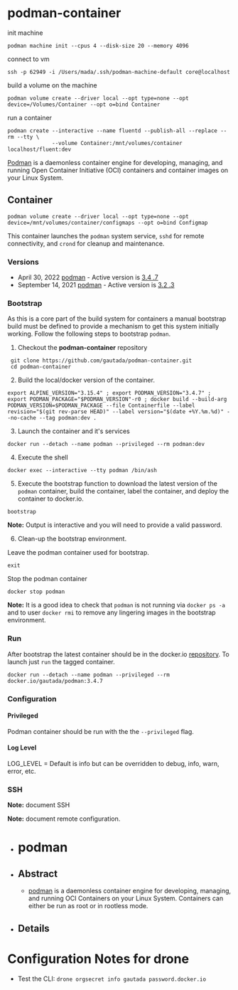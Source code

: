 # podman-container

init machine
```
podman machine init --cpus 4 --disk-size 20 --memory 4096
```

connect to vm
```
ssh -p 62949 -i /Users/mada/.ssh/podman-machine-default core@localhost
```

build a volume on the machine
```
podman volume create --driver local --opt type=none --opt device=/Volumes/Container --opt o=bind Container
```

run a container
```
podman create --interactive --name fluentd --publish-all --replace --rm --tty \
              --volume Container:/mnt/volumes/container localhost/fluent:dev
```

[Podman](https://podman.io) is a daemonless container engine for developing, managing, and running Open Container Initiative (OCI) containers and container images on your Linux System.  

## Container

```
podman volume create --driver local --opt type=none --opt device=/mnt/volumes/container/configmaps --opt o=bind Configmap
```


This container launches the `podman` system service, `sshd` for remote connectivity, and `crond` for cleanup and maintenance.
 
### Versions

- April 30, 2022 [podman](https://podman.io/releases/) - Active version is [3.4 .7](https://pkgs.alpinelinux.org/packages?name=podman&branch=3.15)
- September 14, 2021 [podman](https://podman.io/releases/) - Active version is [3.2 .3](https://pkgs.alpinelinux.org/packages?name=podman&branch=edge)

### Bootstrap

As this is a core part of the build system for containers a manual bootstrap build must be defined to provide a mechanism to get this system initially working. Follow the following steps to bootstrap `podman`.

1. Checkout the **podman-container** repository
```
 git clone https://github.com/gautada/podman-container.git
 cd podman-container
```

2. Build the local/docker version of the container.
```
export ALPINE_VERSION="3.15.4" ; export PODMAN_VERSION="3.4.7" ; export PODMAN_PACKAGE="$PODMAN_VERSION"-r0 ; docker build --build-arg PODMAN_VERSION=$PODMAN_PACKAGE --file Containerfile --label revision="$(git rev-parse HEAD)" --label version="$(date +%Y.%m.%d)" --no-cache --tag podman:dev .
```

3. Launch the container and it's services
```
docker run --detach --name podman --privileged --rm podman:dev
```

4. Execute the shell
```
docker exec --interactive --tty podman /bin/ash
```

5. Execute the bootstrap function to download the latest version of the `podman` container, build the container, label the container, and deploy the container to docker.io.
```
bootstrap
```
**Note:** Output is interactive and you will need to provide a valid password.

6. Clean-up the bootstrap environment.

Leave the podman container used for bootstrap.
```
exit
```

Stop the podman container
```
docker stop podman
```

**Note:** It is a good idea to check that `podman` is not running via `docker ps -a` and to user `docker rmi` to remove any lingering images in the bootstrap environment.

### Run

After bootstrap the latest container should be in the docker.io [repository](https://hub.docker.com/repository/docker/gautada/podman/general). To launch just `run` the tagged container.

```
docker run --detach --name podman --privileged --rm docker.io/gautada/podman:3.4.7
``` 

### Configuration

#### Privileged

Podman container should be run with the the `--privileged` flag. 

#### Log Level

LOG_LEVEL = Default is info but can be overridden to debug, info, warn, error, etc. 

### SSH

**Note:** document SSH

**Note:** document remote configuration.    
 

- # podman
- ## Abstract
	- [podman](https://podman.io) is a daemonless container engine for developing, managing, and running OCI Containers on your Linux System. Containers can either be run as root or in rootless mode.
- ## Details

# Configuration Notes for drone

- Test the CLI: `drone orgsecret info gautada password.docker.io`
